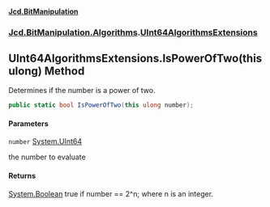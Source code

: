 #### [Jcd.BitManipulation](index.md 'index')
### [Jcd.BitManipulation.Algorithms](Jcd.BitManipulation.Algorithms.md 'Jcd.BitManipulation.Algorithms').[UInt64AlgorithmsExtensions](Jcd.BitManipulation.Algorithms.UInt64AlgorithmsExtensions.md 'Jcd.BitManipulation.Algorithms.UInt64AlgorithmsExtensions')

## UInt64AlgorithmsExtensions.IsPowerOfTwo(this ulong) Method

Determines if the number is a power of two.

```csharp
public static bool IsPowerOfTwo(this ulong number);
```
#### Parameters

<a name='Jcd.BitManipulation.Algorithms.UInt64AlgorithmsExtensions.IsPowerOfTwo(thisulong).number'></a>

`number` [System.UInt64](https://docs.microsoft.com/en-us/dotnet/api/System.UInt64 'System.UInt64')

the number to evaluate

#### Returns
[System.Boolean](https://docs.microsoft.com/en-us/dotnet/api/System.Boolean 'System.Boolean')
true if number == 2^n; where n is an integer.